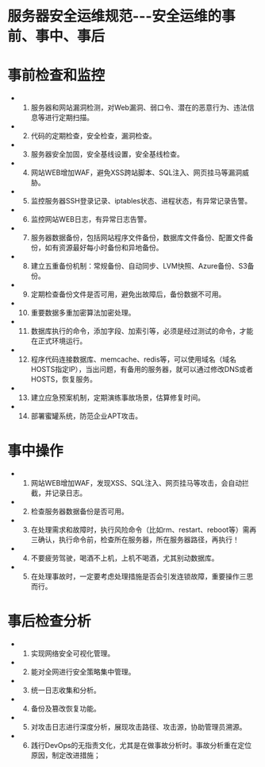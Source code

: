 # 服务器安全运维规范---安全运维的事前、事中、事后


# 事前检查和监控
- 1. 服务器和网站漏洞检测，对Web漏洞、弱口令、潜在的恶意行为、违法信息等进行定期扫描。
- 2. 代码的定期检查，安全检查，漏洞检查。
- 3. 服务器安全加固，安全基线设置，安全基线检查。
- 4. 网站WEB增加WAF，避免XSS跨站脚本、SQL注入、网页挂马等漏洞威胁。
- 5. 监控服务器SSH登录记录、iptables状态、进程状态，有异常记录告警。
- 6. 监控网站WEB日志，有异常日志告警。
- 7. 服务器数据备份，包括网站程序文件备份，数据库文件备份、配置文件备份，如有资源最好每小时备份和异地备份。
- 8. 建立五重备份机制：常规备份、自动同步、LVM快照、Azure备份、S3备份。
- 9. 定期检查备份文件是否可用，避免出故障后，备份数据不可用。
- 10. 重要数据多重加密算法加密处理。
- 11. 数据库执行的命令，添加字段、加索引等，必须是经过测试的命令，才能在正式环境运行。
- 12. 程序代码连接数据库、memcache、redis等，可以使用域名（域名HOSTS指定IP），当出问题，有备用的服务器，就可以通过修改DNS或者HOSTS，恢复服务。
- 13. 建立应急预案机制，定期演练事故场景，估算修复时间。
- 14. 部署蜜罐系统，防范企业APT攻击。


# 事中操作
- 1. 网站WEB增加WAF，发现XSS、SQL注入、网页挂马等攻击，会自动拦截，并记录日志。
- 2. 检查服务器数据备份是否可用。
- 3. 在处理需求和故障时，执行风险命令（比如rm、restart、reboot等）需再三确认，执行命令前，检查所在服务器，所在服务器路径，再执行！
- 4. 不要疲劳驾驶，喝酒不上机，上机不喝酒，尤其别动数据库。
- 5. 在处理事故时，一定要考虑处理措施是否会引发连锁故障，重要操作三思而行。


# 事后检查分析
- 1. 实现网络安全可视化管理。
- 2. 能对全网进行安全策略集中管理。
- 3. 统一日志收集和分析。
- 4. 备份及篡改恢复功能。
- 5. 对攻击日志进行深度分析，展现攻击路径、攻击源，协助管理员溯源。
- 6. 践行DevOps的无指责文化，尤其是在做事故分析时。事故分析重在定位原因，制定改进措施；